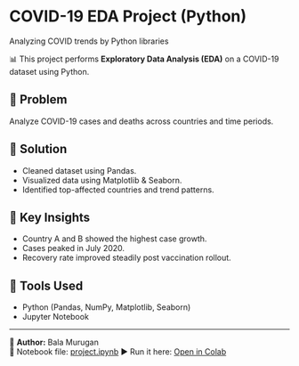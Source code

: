 # COVID-19 EDA Project (Python)
Analyzing COVID trends by Python libraries 

📊 This project performs **Exploratory Data Analysis (EDA)** on a COVID-19 dataset using Python.

## 🔹 Problem
Analyze COVID-19 cases and deaths across countries and time periods.

## 🔹 Solution
- Cleaned dataset using Pandas.
- Visualized data using Matplotlib & Seaborn.
- Identified top-affected countries and trend patterns.

## 🔹 Key Insights
- Country A and B showed the highest case growth.
- Cases peaked in July 2020.
- Recovery rate improved steadily post vaccination rollout.

## 🔹 Tools Used
- Python (Pandas, NumPy, Matplotlib, Seaborn)
- Jupyter Notebook

---

👤 **Author:** Bala Murugan  
🔗 Notebook file: [project.ipynb](./project.ipynb)
▶️ Run it here: [Open in Colab]( https://lnkd.in/ekJFd3VC )

